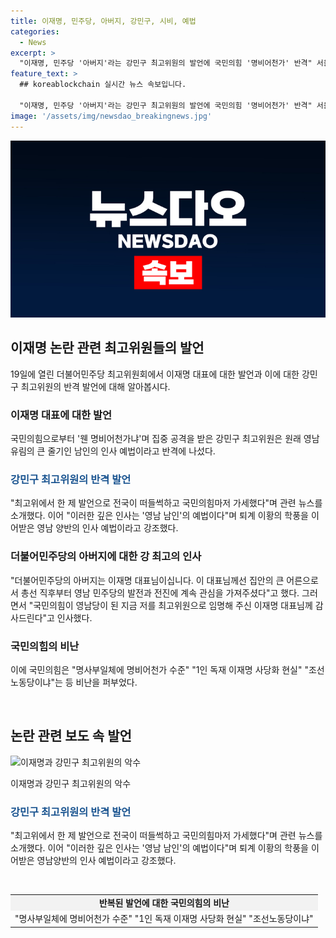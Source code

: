 ```yaml
---
title: 이재명, 민주당, 아버지, 강민구, 시비, 예법
categories:
  - News
excerpt: >
  "이재명, 민주당 '아버지'라는 강민구 최고위원의 발언에 국민의힘 '명비어천가' 반격" 서울 여의도 국회에서 열린 최고위원회의에서 발생한 논란. 이재명 대표를 '아버지'로 칭한 강 최고위원 발언에 국민의힘이 '명비어천가'라며 강하게 비판. 이에 강 최고는 SNS를 통해 영남 양반의 예법이라고 반격하며 논란 해명. 당내 갈등으로 번진 상황 속에서 이야기가 더욱 화제를 모으고 있음.
feature_text: >
  ## koreablockchain 실시간 뉴스 속보입니다.

  "이재명, 민주당 '아버지'라는 강민구 최고위원의 발언에 국민의힘 '명비어천가' 반격" 서울 여의도 국회에서 열린 최고위원회의에서 발생한 논란. 이재명 대표를 '아버지'로 칭한 강 최고위원 발언에 국민의힘이 '명비어천가'라며 강하게 비판. 이에 강 최고는 SNS를 통해 영남 양반의 예법이라고 반격하며 논란 해명. 당내 갈등으로 번진 상황 속에서 이야기가 더욱 화제를 모으고 있음.
image: '/assets/img/newsdao_breakingnews.jpg'
---
```


<p><img src="/assets/img/newsdao_breakingnews.jpg" alt="koreablockchain 속보" /></p>

<h2 data-ke-size="size26">이재명 논란 관련 최고위원들의 발언</h2>

<p data-ke-size="size16">19일에 열린 더불어민주당 최고위원회에서 이재명 대표에 대한 발언과 이에 대한 강민구 최고위원의 반격 발언에 대해 알아봅시다.</p>

<h3>이재명 대표에 대한 발언</h3>

<p>국민의힘으로부터 '웬 명비어천가냐'며 집중 공격을 받은 강민구 최고위원은 원래 영남 유림의 큰 줄기인 남인의 인사 예법이라고 반격에 나섰다.</p>

<h3><span style="color: #1a5490;">강민구 최고위원의 반격 발언</span></h3>

<p>"최고위에서 한 제 발언으로 전국이 떠들썩하고 국민의힘마저 가세했다"며 관련 뉴스를 소개했다. 이어 "이러한 깊은 인사는 '영남 남인'의 예법이다"며 퇴계 이황의 학풍을 이어받은 영남 양반의 인사 예법이라고 강조했다.</p>

<h3>더불어민주당의 아버지에 대한 강 최고의 인사</h3>

<p>"더불어민주당의 아버지는 이재명 대표님이십니다. 이 대표님께선 집안의 큰 어른으로서 총선 직후부터 영남 민주당의 발전과 전진에 계속 관심을 가져주셨다"고 했다. 그러면서 "국민의힘이 영남당이 된 지금 저를 최고위원으로 임명해 주신 이재명 대표님께 감사드린다"고 인사했다.</p>

<h3>국민의힘의 비난</h3>

<p>이에 국민의힘은 "명사부일체에 명비어천가 수준" "1인 독재 이재명 사당화 현실" "조선노동당이냐"는 등 비난을 퍼부었다.</p>

<p data-ke-size="size16">&nbsp;</p>

<h2 data-ke-size="size26">논란 관련 보도 속 발언</h2>

<p><img src="https://via.placeholder.com/550x350" alt="이재명과 강민구 최고위원의 악수" style="display: block; margin-left: auto; margin-right: auto;"></p>

<p data-ke-size="size16">이재명과 강민구 최고위원의 악수</p>

<h3><span style="color: #1a5490;">강민구 최고위원의 반격 발언</span></h3>

<p>"최고위에서 한 제 발언으로 전국이 떠들썩하고 국민의힘마저 가세했다"며 관련 뉴스를 소개했다. 이어 "이러한 깊은 인사는 '영남 남인'의 예법이다"며 퇴계 이황의 학풍을 이어받은 영남양반의 인사 예법이라고 강조했다.</p>

<p data-ke-size="size16">&nbsp;</p>

<table style="width: 100%;">
<tbody>
<tr>
<td style="text-align: center; background-color: #f2f2f2;"><b>반복된 발언에 대한 국민의힘의 비난</b></td>
</tr>
<tr>
<td style="text-align: center;">"명사부일체에 명비어천가 수준" "1인 독재 이재명 사당화 현실" "조선노동당이냐"</td>
</tr>
</tbody>
</table>

<p data-ke-size="size16">&nbsp;</p>


